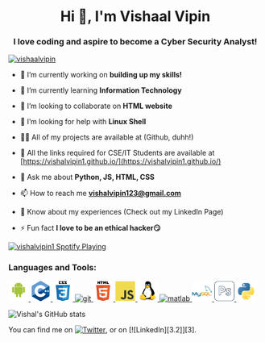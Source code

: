 <h1 align="center">Hi 👋, I'm Vishaal Vipin</h1>
<h3 align="center">I love coding and aspire to become a Cyber Security Analyst!</h3>

<p align="left"> <a href="https://twitter.com/vishaalvipin" target="blank"><img src="https://img.shields.io/twitter/follow/vishaalvipin?logo=twitter&style=for-the-badge" alt="vishaalvipin" /></a> </p>

- 🔭 I’m currently working on **building up my skills!**

- 🌱 I’m currently learning **Information Technology**

- 👯 I’m looking to collaborate on **HTML website**

- 🤝 I’m looking for help with **Linux Shell**

- 👨‍💻 All of my projects are available at (Github, duhh!)

- 📝 All the links required for CSE/IT Students are available at [https://vishalvipin1.github.io/](https://vishalvipin1.github.io/)

- 💬 Ask me about **Python, JS, HTML, CSS**

- 📫 How to reach me **vishalvipin123@gmail.com**

- 📄 Know about my experiences (Check out my LinkedIn Page)

- ⚡ Fun fact **I love to be an ethical hacker😏**

[<img src="https://now-playing-codestackr.vercel.app/api/spotify-playing" alt="vishalvipin1 Spotify Playing" width="350" />](https://open.spotify.com/user/vishalvipin1)

<h3 align="left">Languages and Tools:</h3>
<p align="left"> <a href="https://developer.android.com" target="_blank"> <img src="https://raw.githubusercontent.com/devicons/devicon/master/icons/android/android-original-wordmark.svg" alt="android" width="40" height="40"/> </a> <a href="https://www.w3schools.com/cpp/" target="_blank"> <img src="https://raw.githubusercontent.com/devicons/devicon/master/icons/cplusplus/cplusplus-original.svg" alt="cplusplus" width="40" height="40"/> </a> <a href="https://www.w3schools.com/css/" target="_blank"> <img src="https://raw.githubusercontent.com/devicons/devicon/master/icons/css3/css3-original-wordmark.svg" alt="css3" width="40" height="40"/> </a> <a href="https://git-scm.com/" target="_blank"> <img src="https://www.vectorlogo.zone/logos/git-scm/git-scm-icon.svg" alt="git" width="40" height="40"/> </a> <a href="https://www.w3.org/html/" target="_blank"> <img src="https://raw.githubusercontent.com/devicons/devicon/master/icons/html5/html5-original-wordmark.svg" alt="html5" width="40" height="40"/> </a> <a href="https://developer.mozilla.org/en-US/docs/Web/JavaScript" target="_blank"> <img src="https://raw.githubusercontent.com/devicons/devicon/master/icons/javascript/javascript-original.svg" alt="javascript" width="40" height="40"/> </a> <a href="https://www.linux.org/" target="_blank"> <img src="https://raw.githubusercontent.com/devicons/devicon/master/icons/linux/linux-original.svg" alt="linux" width="40" height="40"/> </a> <a href="https://www.mathworks.com/" target="_blank"> <img src="https://raw.githubusercontent.com/simple-icons/simple-icons/master/icons/mathworks.svg" alt="matlab" width="40" height="40"/> </a> <a href="https://www.mysql.com/" target="_blank"> <img src="https://raw.githubusercontent.com/devicons/devicon/master/icons/mysql/mysql-original-wordmark.svg" alt="mysql" width="40" height="40"/> </a> <a href="https://www.photoshop.com/en" target="_blank"> <img src="https://raw.githubusercontent.com/devicons/devicon/master/icons/photoshop/photoshop-line.svg" alt="photoshop" width="40" height="40"/> </a> <a href="https://www.python.org" target="_blank"> <img src="https://raw.githubusercontent.com/devicons/devicon/master/icons/python/python-original.svg" alt="python" width="40" height="40"/> </a> </p>

![Vishal's GitHub stats](https://github-readme-stats.vercel.app/api?username=vishalvipin1&show_icons=true&theme=radical)

<!-- Actual text -->

You can find me on [![Twitter][1.2]][1], or on [![LinkedIn][3.2]][3].

<!-- Icons -->

[1.2]: http://i.imgur.com/wWzX9uB.png (twitter icon without padding)
[2.2]: https://raw.githubusercontent.com/MartinHeinz/MartinHeinz/master/linkedin-3-16.png (LinkedIn icon without padding)

<!-- Links to your social media accounts -->

[1]: https://twitter.com/Martin_Heinz_
[2]: https://www.linkedin.com/in/heinz-martin/
